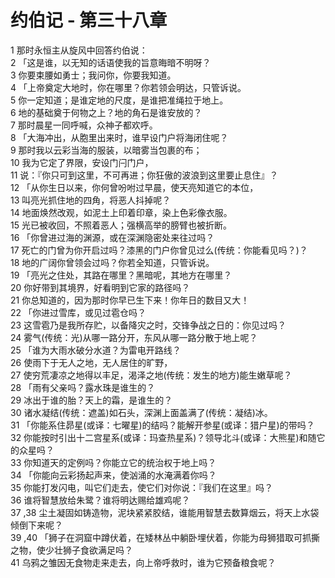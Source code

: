 # 约伯记 - 第三十八章
  
 1 那时永恒主从旋风中回答约伯说：  
 2 「这是谁，以无知的话语使我的旨意晦暗不明呀？  
 3 你要束腰如勇士；我问你，你要我知道。  
 4 「上帝奠定大地时，你在哪里？你若领会明达，只管诉说。  
 5 你一定知道；是谁定地的尺度，是谁把准绳拉于地上。  
 6 地的基础奠于何物之上？地的角石是谁安放的？  
 7 那时晨星一同呼喊，众神子都欢呼。  
 8 「大海冲出，从胞里出来时，谁早设门户将海闭住呢？  
 9 那时我以云彩当海的服装，以暗雾当包裹的布；  
 10 我为它定了界限，安设门闩门户，  
 11 说：『你只可到这里，不可再进；你狂傲的波浪到这里要止息住』？  
 12 「从你生日以来，你何曾吩咐过早晨，使天亮知道它的本位，  
 13 叫亮光抓住地的四角，将恶人抖掉呢？  
 14 地面焕然改观，如泥土上印着印章，染上色彩像衣服。  
 15 光已被收回，不照着恶人；强横高举的膀臂也被折断。  
 16 「你曾进过海的渊源，或在深渊隐密处来往过吗？  
 17 死亡的门曾为你开启过吗？漆黑的门户你曾见过么(传统：你能看见吗？)？  
 18 地的广阔你曾领会过吗？你若全知道，只管诉说。  
 19 「亮光之住处，其路在哪里？黑暗呢，其地方在哪里？  
 20 你好带到其境界，好看明到它家的路径吗？  
 21 你总知道的，因为那时你早已生下来！你年日的数目又大！  
 22 「你进过雪库，或见过雹仓吗？  
 23 这雪雹乃是我所存贮，以备降灾之时，交锋争战之日的：你见过吗？  
 24 雾气(传统：光)从哪一路分开，东风从哪一路分散于地上呢？  
 25 「谁为大雨水破分水道？为雷电开路线？  
 26 使雨下于无人之地，无人居住的旷野，  
 27 使穷荒凄凉之地得以丰足，渴泽之地(传统：发生的地方)能生嫩草呢？  
 28 「雨有父亲吗？露水珠是谁生的？  
 29 冰出于谁的胎？天上的霜，是谁生的？  
 30 诸水凝结(传统：遮盖)如石头，深渊上面盖满了(传统：凝结)冰。  
 31 「你能系住昴星(或译：七曜星)的结吗？能解开参星(或译：猎户星)的带吗？  
 32 你能按时引出十二宫星系(或译：玛查热星系)？领导北斗(或译：大熊星)和随它的众星吗？  
 33 你知道天的定例吗？你能立它的统治权于地上吗？  
 34 「你能向云彩扬起声来，使汹涌的水淹满着你吗？  
 35 你能打发闪电，叫它们走去，使它们对你说：『我们在这里』吗？  
 36 谁将智慧放给朱鹭？谁将明达赐给雄鸡呢？  
 37 ,38 尘土凝固如铸造物，泥块紧紧胶结，谁能用智慧去数算烟云，将天上水袋倾倒下来呢？  
 39 ,40 「狮子在洞窟中蹲伏着，在矮林丛中躺卧埋伏着，你能为母狮猎取可抓撕之物，使少壮狮子食欲满足吗？  
 41 乌鸦之雏因无食物走来走去，向上帝呼救时，谁为它预备粮食呢？